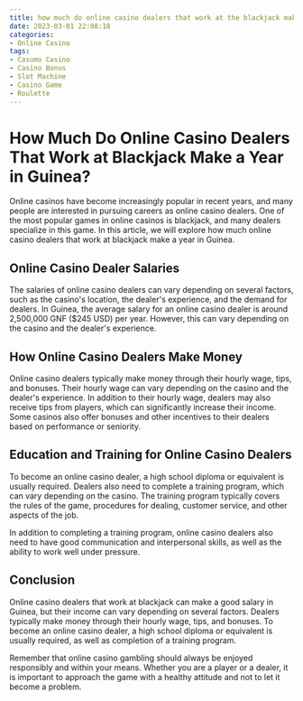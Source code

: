 ```yaml
---
title: how much do online casino dealers that work at the blackjack make a year Guinea
date: 2023-03-01 22:08:18
categories:
- Online Casino
tags:
- Casumo Casino
- Casino Bonus
- Slot Machine
- Casino Game
- Roulette
---
```

# How Much Do Online Casino Dealers That Work at Blackjack Make a Year in Guinea?

Online casinos have become increasingly popular in recent years, and many people are interested in pursuing careers as online casino dealers. One of the most popular games in online casinos is blackjack, and many dealers specialize in this game. In this article, we will explore how much online casino dealers that work at blackjack make a year in Guinea.

## Online Casino Dealer Salaries

The salaries of online casino dealers can vary depending on several factors, such as the casino's location, the dealer's experience, and the demand for dealers. In Guinea, the average salary for an online casino dealer is around 2,500,000 GNF ($245 USD) per year. However, this can vary depending on the casino and the dealer's experience.

## How Online Casino Dealers Make Money

Online casino dealers typically make money through their hourly wage, tips, and bonuses. Their hourly wage can vary depending on the casino and the dealer's experience. In addition to their hourly wage, dealers may also receive tips from players, which can significantly increase their income. Some casinos also offer bonuses and other incentives to their dealers based on performance or seniority.

## Education and Training for Online Casino Dealers

To become an online casino dealer, a high school diploma or equivalent is usually required. Dealers also need to complete a training program, which can vary depending on the casino. The training program typically covers the rules of the game, procedures for dealing, customer service, and other aspects of the job.

In addition to completing a training program, online casino dealers also need to have good communication and interpersonal skills, as well as the ability to work well under pressure.

## Conclusion

Online casino dealers that work at blackjack can make a good salary in Guinea, but their income can vary depending on several factors. Dealers typically make money through their hourly wage, tips, and bonuses. To become an online casino dealer, a high school diploma or equivalent is usually required, as well as completion of a training program.

Remember that online casino gambling should always be enjoyed responsibly and within your means. Whether you are a player or a dealer, it is important to approach the game with a healthy attitude and not to let it become a problem.